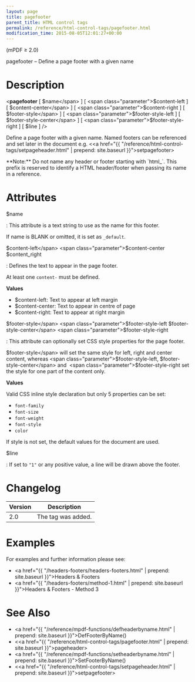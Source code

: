 ```yaml
---
layout: page
title: pagefooter
parent_title: HTML control tags
permalink: /reference/html-control-tags/pagefooter.html
modification_time: 2015-08-05T12:01:27+00:00
---
```


(mPDF &ge; 2.0)

pagefooter – Define a page footer with a given name

# Description

&lt;**pagefooter**
[ <span class="parameter">$name</span> ]
[ <span class="parameter">$content-left</span> ]
[ <span class="parameter">$content-center</span> ]
[ <span class="parameter">$content-right</span> ]
[ <span class="parameter">$footer-style</span> ]
[ <span class="parameter">$footer-style-left</span> ]
[ <span class="parameter">$footer-style-center</span> ]
[ <span class="parameter">$footer-style-right</span> ]
[ <span class="parameter">$line</span> ] /&gt;

Define a page footer with a given name. Named footers can be referenced and set later in the document e.g.
&lt;<a href="{{ "/reference/html-control-tags/setpageheader.html" | prepend: site.baseurl }}">setpagefooter</a>&gt;

<div class="alert alert-info" role="alert" markdown="1">
  **Note:** Do not name any header or footer starting with `html_`. This prefix is reserved to identify
  a <span class="smallblock">HTML</span> header/footer when passing its name in a reference.
</div>

# Attributes

<span class="parameter">$name</span>

: This attribute is a text string to use as the name for this footer.

  If name is <span class="smallblock">BLANK</span> or omitted, it is set as `_default`.

<span class="parameter">$content-left</span>
<span class="parameter">$content-center</span>
<span class="parameter">$content_right</span>

: Defines the text to appear in the page footer.

  At least one `content-` must be defined.

  **Values**

  * <span class="parameter">$content-left</span>: Text to appear at left margin
  * <span class="parameter">$content-center</span>: Text to appear in centre of page
  * <span class="parameter">$content-right</span>: Text to appear at right margin


<span class="parameter">$footer-style</span>
<span class="parameter">$footer-style-left</span>
<span class="parameter">$footer-style-center</span>
<span class="parameter">$footer-style-right</span>

: This attribute can optionally set CSS style properties for the page footer.

  <span class="parameter">$footer-style</span> will set the same style for left, right and center content, whereas
  <span class="parameter">$footer-style-left</span>, <span class="parameter">$footer-style-center</span> and 
  <span class="parameter">$footer-style-right</span> set the style for one part of the content only.

  **Values**

  Valid CSS inline style declaration but only 5 properties can be set:

  * `font-family`
  * `font-size`
  * `font-weight`
  * `font-style`
  * `color`

  If style is not set, the default values for the document are used.

<span class="parameter">$line</span>

: If set to `"1"` or any positive value, a line will be drawn above the footer.

# Changelog

<table class="table">
<thead>
<tr>
  <th>Version</th>
  <th>Description</th>
</tr>
</thead>
<tbody>
<tr>
  <td>2.0</td>
  <td>The tag was added.</td>
</tr>
</tbody>
</table>

# Examples

For examples and further information please see:

- <a href="{{ "/headers-footers/headers-footers.html" | prepend: site.baseurl }}">Headers &amp; Footers</a>
- <a href="{{ "/headers-footers/method-1.html" | prepend: site.baseurl }}">Headers &amp; Footers - Method 3</a>

# See Also

* <a href="{{ "/reference/mpdf-functions/defheaderbyname.html" | prepend: site.baseurl }}">DefFooterByName()</a>
* &lt;<a href="{{ "/reference/html-control-tags/pagefooter.html" | prepend: site.baseurl }}">pageheader</a>&gt;
* <a href="{{ "/reference/mpdf-functions/setheaderbyname.html" | prepend: site.baseurl }}">SetFooterByName()</a>
* &lt;<a href="{{ "/reference/html-control-tags/setpageheader.html" | prepend: site.baseurl }}">setpagefooter</a>&gt;

